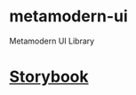 # metamodern-ui

Metamodern UI Library

# [Storybook](https://dankocher.github.io/metamodern-ui/?path=/story/example-squareiconbtn--default "Link to visual library")
